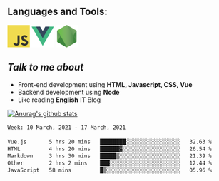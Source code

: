 ## **Languages and Tools:**      
<code><img height="50" src="https://raw.githubusercontent.com/github/explore/80688e429a7d4ef2fca1e82350fe8e3517d3494d/topics/javascript/javascript.png"></code>
<code><img height="50"  src="https://raw.githubusercontent.com/github/explore/80688e429a7d4ef2fca1e82350fe8e3517d3494d/topics/vue/vue.png"></code>
<code><img height="50"  src="https://raw.githubusercontent.com/github/explore/80688e429a7d4ef2fca1e82350fe8e3517d3494d/topics/nodejs/nodejs.png"></code>

## *Talk to me about*
- Front-end development using **HTML, Javascript, CSS, Vue**
- Backend development using **Node**
- Like reading **English** IT Blog    

[![Anurag's github stats](https://github-readme-stats.vercel.app/api?username=qdi5)](https://github.com/anuraghazra/github-readme-stats)    

<!--START_SECTION:waka-->
```text
Week: 10 March, 2021 - 17 March, 2021

Vue.js       5 hrs 20 mins   ████████░░░░░░░░░░░░░░░░░   32.63 % 
HTML         4 hrs 20 mins   ██████▓░░░░░░░░░░░░░░░░░░   26.54 % 
Markdown     3 hrs 30 mins   █████▒░░░░░░░░░░░░░░░░░░░   21.39 % 
Other        2 hrs 2 mins    ███░░░░░░░░░░░░░░░░░░░░░░   12.44 % 
JavaScript   58 mins         █▒░░░░░░░░░░░░░░░░░░░░░░░   05.96 % 
```
<!--END_SECTION:waka-->
